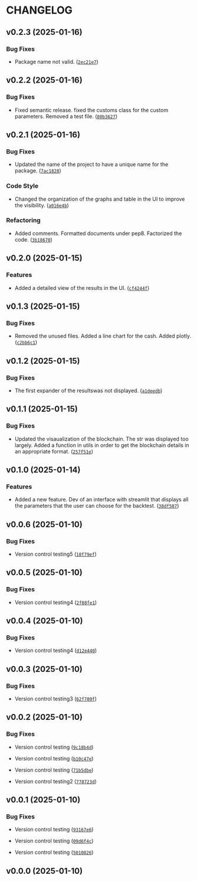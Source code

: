 # CHANGELOG


## v0.2.3 (2025-01-16)

### Bug Fixes

- Package name not valid.
  ([`2ec21e7`](https://github.com/raphhhcor/python_project/commit/2ec21e78f9e03ba6ca7f06f751c19dbfc2799d5d))


## v0.2.2 (2025-01-16)

### Bug Fixes

- Fixed semantic release. fixed the customs class for the custom parameters. Removed a test file.
  ([`80b3627`](https://github.com/raphhhcor/python_project/commit/80b362796f4d15275dc43e1f55b375e759110f87))


## v0.2.1 (2025-01-16)

### Bug Fixes

- Updated the name of the project to have a unique name for the package.
  ([`7ac1828`](https://github.com/raphhhcor/python_project/commit/7ac1828b8f8b5bbe100783e73ba0302580beff55))

### Code Style

- Changed the organization of the graphs and table in the UI to improve the visibility.
  ([`a016e4b`](https://github.com/raphhhcor/python_project/commit/a016e4bf42afde5ee82666bcfca88ec7935ec2a4))

### Refactoring

- Added comments. Formatted documents under pep8. Factorized the code.
  ([`3b18670`](https://github.com/raphhhcor/python_project/commit/3b18670a2505c2aa5ee8c67cee4a7bbc4af3ac30))


## v0.2.0 (2025-01-15)

### Features

- Added a detailed view of the results in the UI.
  ([`cf4244f`](https://github.com/raphhhcor/python_project/commit/cf4244fcead4edfd7fbc2df205fef3635cb0f71a))


## v0.1.3 (2025-01-15)

### Bug Fixes

- Removed the unused files. Added a line chart for the cash. Added plotly.
  ([`c2bb6c1`](https://github.com/raphhhcor/python_project/commit/c2bb6c151fcaa570948667d976d9fdb9279141f2))


## v0.1.2 (2025-01-15)

### Bug Fixes

- The first expander of the resultswas not displayed.
  ([`a1deedb`](https://github.com/raphhhcor/python_project/commit/a1deedb69993dddc32e67db4dff1f3d885088624))


## v0.1.1 (2025-01-15)

### Bug Fixes

- Updated the visaualization of the blockchain. The str was displayed too largely. Added a function
  in utils in order to get the blockchain details in an appropriate format.
  ([`257f51e`](https://github.com/raphhhcor/python_project/commit/257f51e79d26cf4c9f3588fbb1f5a41130348f5a))


## v0.1.0 (2025-01-14)

### Features

- Added a new feature. Dev of an interface with streamlit that displays all the parameters that the
  user can choose for the backtest.
  ([`38df507`](https://github.com/raphhhcor/python_project/commit/38df507b9c2c1d9ef7ef82f57f018d4a907b3292))


## v0.0.6 (2025-01-10)

### Bug Fixes

- Version control testing5
  ([`18f79ef`](https://github.com/raphhhcor/python_project/commit/18f79ef9b6476e5dd88649309b78803895d3f5e6))


## v0.0.5 (2025-01-10)

### Bug Fixes

- Version control testing4
  ([`2f88fe1`](https://github.com/raphhhcor/python_project/commit/2f88fe155bb4c7cab684b461e4d699f14273d00e))


## v0.0.4 (2025-01-10)

### Bug Fixes

- Version control testing4
  ([`d12e440`](https://github.com/raphhhcor/python_project/commit/d12e440f0e9656c2a29bffee3b983d1ccc016315))


## v0.0.3 (2025-01-10)

### Bug Fixes

- Version control testing3
  ([`62f780f`](https://github.com/raphhhcor/python_project/commit/62f780f3cfe1ca2cce2965f5e4110e52c56e5422))


## v0.0.2 (2025-01-10)

### Bug Fixes

- Version control testing
  ([`9c18b4d`](https://github.com/raphhhcor/python_project/commit/9c18b4da982fb2fa3e25748377538bbb99ef56fb))

- Version control testing
  ([`b10c47e`](https://github.com/raphhhcor/python_project/commit/b10c47e3036292c4e08b5e0f77662a2c6784fe8f))

- Version control testing
  ([`71b5dbe`](https://github.com/raphhhcor/python_project/commit/71b5dbe284eee458a8354c33e7a15eed16859111))

- Version control testing2
  ([`778723d`](https://github.com/raphhhcor/python_project/commit/778723d99f84451611a07d4b6566efff46f430dd))


## v0.0.1 (2025-01-10)

### Bug Fixes

- Version control testing
  ([`93167e6`](https://github.com/raphhhcor/python_project/commit/93167e6bf9e9078553ae0d375e63bdef1e4910de))

- Version control testing
  ([`09d6f4c`](https://github.com/raphhhcor/python_project/commit/09d6f4c85891fe9c11f83e24f2bbfb27da56a46d))

- Version control testing
  ([`5010826`](https://github.com/raphhhcor/python_project/commit/5010826c103a7ac20e1abe97c4b2b2f435f3217f))


## v0.0.0 (2025-01-10)
